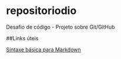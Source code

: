 # repositoriodio
Desafio de código - Projeto sobre Git/GitHub


##Links úteis

[Sintaxe básica para Markdown](https://www.markdownguide.org/basic-syntax/)
